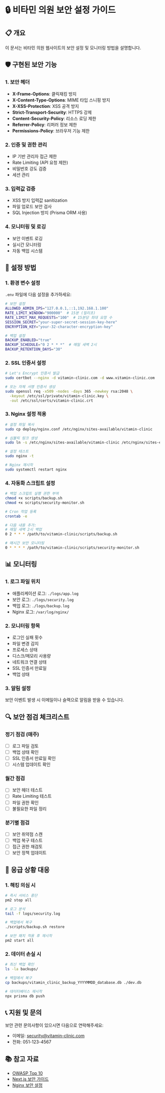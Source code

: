# 🔒 비타민 의원 보안 설정 가이드

## 📋 개요

이 문서는 비타민 의원 웹사이트의 보안 설정 및 모니터링 방법을 설명합니다.

## 🛡️ 구현된 보안 기능

### 1. 보안 헤더
- **X-Frame-Options**: 클릭재킹 방지
- **X-Content-Type-Options**: MIME 타입 스니핑 방지
- **X-XSS-Protection**: XSS 공격 방지
- **Strict-Transport-Security**: HTTPS 강제
- **Content-Security-Policy**: 리소스 로딩 제한
- **Referrer-Policy**: 리퍼러 정보 제한
- **Permissions-Policy**: 브라우저 기능 제한

### 2. 인증 및 권한 관리
- IP 기반 관리자 접근 제한
- Rate Limiting (API 요청 제한)
- 비밀번호 강도 검증
- 세션 관리

### 3. 입력값 검증
- XSS 방지 입력값 sanitization
- 파일 업로드 보안 검사
- SQL Injection 방지 (Prisma ORM 사용)

### 4. 모니터링 및 로깅
- 보안 이벤트 로깅
- 실시간 모니터링
- 자동 백업 시스템

## 🔧 설정 방법

### 1. 환경 변수 설정

`.env` 파일에 다음 설정을 추가하세요:

```bash
# 보안 설정
ALLOWED_ADMIN_IPS="127.0.0.1,::1,192.168.1.100"
RATE_LIMIT_WINDOW="900000"  # 15분 (밀리초)
RATE_LIMIT_MAX_REQUESTS="100"  # 15분당 최대 요청 수
SESSION_SECRET="your-super-secret-session-key-here"
ENCRYPTION_KEY="your-32-character-encryption-key"

# 백업 설정
BACKUP_ENABLED="true"
BACKUP_SCHEDULE="0 2 * * *"  # 매일 새벽 2시
BACKUP_RETENTION_DAYS="30"
```

### 2. SSL 인증서 설정

```bash
# Let's Encrypt 인증서 발급
sudo certbot --nginx -d vitamin-clinic.com -d www.vitamin-clinic.com

# 또는 자체 서명 인증서 생성
sudo openssl req -x509 -nodes -days 365 -newkey rsa:2048 \
  -keyout /etc/ssl/private/vitamin-clinic.key \
  -out /etc/ssl/certs/vitamin-clinic.crt
```

### 3. Nginx 설정 적용

```bash
# 설정 파일 복사
sudo cp deploy/nginx.conf /etc/nginx/sites-available/vitamin-clinic

# 심볼릭 링크 생성
sudo ln -s /etc/nginx/sites-available/vitamin-clinic /etc/nginx/sites-enabled/

# 설정 테스트
sudo nginx -t

# Nginx 재시작
sudo systemctl restart nginx
```

### 4. 자동화 스크립트 설정

```bash
# 백업 스크립트 실행 권한 부여
chmod +x scripts/backup.sh
chmod +x scripts/security-monitor.sh

# Cron 작업 등록
crontab -e

# 다음 내용 추가:
# 매일 새벽 2시 백업
0 2 * * * /path/to/vitamin-clinic/scripts/backup.sh

# 매시간 보안 모니터링
0 * * * * /path/to/vitamin-clinic/scripts/security-monitor.sh
```

## 📊 모니터링

### 1. 로그 파일 위치
- 애플리케이션 로그: `./logs/app.log`
- 보안 로그: `./logs/security.log`
- 백업 로그: `./logs/backup.log`
- Nginx 로그: `/var/log/nginx/`

### 2. 모니터링 항목
- 로그인 실패 횟수
- 파일 변경 감지
- 프로세스 상태
- 디스크/메모리 사용량
- 네트워크 연결 상태
- SSL 인증서 만료일
- 백업 상태

### 3. 알림 설정
보안 이벤트 발생 시 이메일이나 슬랙으로 알림을 받을 수 있습니다.

## 🔍 보안 점검 체크리스트

### 정기 점검 (매주)
- [ ] 로그 파일 검토
- [ ] 백업 상태 확인
- [ ] SSL 인증서 만료일 확인
- [ ] 시스템 업데이트 확인

### 월간 점검
- [ ] 보안 헤더 테스트
- [ ] Rate Limiting 테스트
- [ ] 파일 권한 확인
- [ ] 불필요한 파일 정리

### 분기별 점검
- [ ] 보안 취약점 스캔
- [ ] 백업 복구 테스트
- [ ] 접근 권한 재검토
- [ ] 보안 정책 업데이트

## 🚨 응급 상황 대응

### 1. 해킹 의심 시
```bash
# 즉시 서비스 중단
pm2 stop all

# 로그 분석
tail -f logs/security.log

# 백업에서 복구
./scripts/backup.sh restore

# 보안 패치 적용 후 재시작
pm2 start all
```

### 2. 데이터 손실 시
```bash
# 최신 백업 확인
ls -la backups/

# 백업에서 복구
cp backups/vitamin_clinic_backup_YYYYMMDD_database.db ./dev.db

# 데이터베이스 재시작
npx prisma db push
```

## 📞 지원 및 문의

보안 관련 문의사항이 있으시면 다음으로 연락해주세요:
- 이메일: security@vitamin-clinic.com
- 전화: 051-123-4567

## 📚 참고 자료

- [OWASP Top 10](https://owasp.org/www-project-top-ten/)
- [Next.js 보안 가이드](https://nextjs.org/docs/advanced-features/security-headers)
- [Nginx 보안 설정](https://nginx.org/en/docs/http/ngx_http_headers_module.html) 